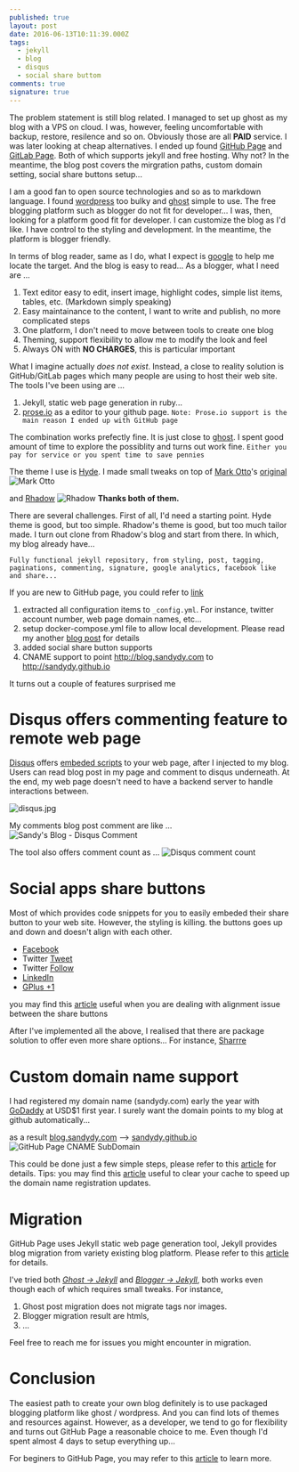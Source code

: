 ```yaml
---
published: true
layout: post
date: 2016-06-13T10:11:39.000Z
tags:
  - jekyll
  - blog
  - disqus
  - social share buttom
comments: true
signature: true
---
```

The problem statement is still blog related. I managed to set up ghost as my blog with a VPS on cloud. I was, however, feeling uncomfortable with backup, restore, resilence and so on. Obviously those are all **PAID** service. I was later looking at cheap alternatives. I ended up found [GitHub Page](https://pages.github.com/) and [GitLab Page](https://gitlab.com/groups/pages). Both of which supports jekyll and free hosting. Why not? In the meantime, the blog post covers the mirgration paths, custom domain setting, social share buttons setup...

I am a good fan to open source technologies and so as to markdown language. I found [wordpress](https://wordpress.org/) too bulky and [ghost](https://ghost.org/) simple to use. The free blogging platform such as blogger do not fit for developer... I was, then, looking for a platform good fit for developer. I can customize the blog as I'd like. I have control to the styling and development. In the meantime, the platform is blogger friendly. 

In terms of blog reader, same as I do, what I expect is [google](http://www.google.com) to help me locate the target. And the blog is easy to read... As a blogger, what I need are ...

1. Text editor easy to edit, insert image, highlight codes, simple list items, tables, etc. (Markdown simply speaking)
2. Easy maintainance to the content, I want to write and publish, no more complicated steps
3. One platform, I don't need to move between tools to create one blog
4. Theming, support flexibility to allow me to modify the look and feel
5. Always ON with **NO CHARGES**, this is particular important

What I imagine actually *does not exist*. Instead, a close to reality solution is GitHub/GitLab pages which many people are using to host their web site. The tools I've been using are ...

1. Jekyll, static web page generation in ruby...
2. [prose.io](http://prose.io/) as a editor to your github page. `Note: Prose.io support is the main reason I ended up with GitHub page`

The combination works prefectly fine. It is just close to [ghost](http://ghost.org). I spent good amount of time to explore the possiblity and turns out work fine. `Either you pay for service or you spent time to save pennies` 

The theme I use is [Hyde](https://github.com/sandydy/hyde-on-docker). I made small tweaks on top of [Mark Otto](https://github.com/mdo)'s [original](https://github.com/poole/hyde) 
![Mark Otto]({{site.baseurl}}/public/images/2016/06/13/BlogCreation/poolehyde.jpg)

and [Rhadow](https://rhadow.github.io)
![Rhadow]({{site.baseurl}}/public/images/2016/06/13/BlogCreation/rhadowblog.jpg)
**Thanks both of them.**

There are several challenges. First of all, I'd need a starting point. Hyde theme is good, but too simple. Rhadow's theme is good, but too much tailor made. I turn out clone from Rhadow's blog and start from there. In which, my blog already have...

`Fully functional jekyll repository, from styling, post, tagging, paginations, commenting, signature, google analytics, facebook like and share...`

If you are new to GitHub page, you could refer to [link](https://help.github.com/articles/setting-up-your-github-pages-site-locally-with-jekyll/)

1. extracted all configuration items to `_config.yml`. For instance, twitter account number, web page domain names, etc...
2. setup docker-compose.yml file to allow local development. Please read my another [blog post](/2016/06/08/new-experience-docker-on-windows/) for details
3. added social share button supports
4. CNAME support to point http://blog.sandydy.com to http://sandydy.github.io

It turns out a couple of features surprised me 
# Disqus offers commenting feature to remote web page
[Disqus](https://disqus.com/) offers [embeded scripts](https://disqus.com/features/) to your web page, after I injected to my blog. Users can read blog post in my page and comment to disqus underneath. At the end, my web page doesn't need to have a backend server to handle interactions between.

![disqus.jpg]({{site.baseurl}}/public/images/2016/06/13/BlogCreation/disqus.jpg)

My comments blog post comment are like ...
![Sandy's Blog - Disqus Comment]({{site.baseurl}}/public/images/2016/06/13/BlogCreation/disquscomment.jpg)

The tool also offers comment count as ...
![Disqus comment count]({{site.baseurl}}/public/images/2016/06/13/BlogCreation/disquscommentcount.jpg)

# Social apps share buttons
Most of which provides code snippets for you to easily embeded their share button to your web site. However, the styling is killing. the buttons goes up and down and doesn't align with each other.

- [Facebook](https://developers.facebook.com/docs/plugins/share-button)
- Twitter [Tweet](https://dev.twitter.com/web/tweet-button)
- Twitter [Follow](https://dev.twitter.com/web/follow-button)
- [LinkedIn](https://developer.linkedin.com/plugins/share)
- [GPlus +1](https://developers.google.com/+/web/+1button/)

you may find this [article](http://stackoverflow.com/questions/4770372/misalignment-of-facebook-twitter-buttons) useful when you are dealing with alignment issue between the share buttons

After I've implemented all the above, I realised that there are package solution to offer even more share options...
For instance, [Sharrre](http://sharrre.com/#demos)

# Custom domain name support
I had registered my domain name (sandydy.com) early the year with [GoDaddy](http://godaddy.com) at USD$1 first year. I surely want the domain points to my blog at github automatically...

as a result
[blog.sandydy.com](http://blog.sandydy.com) --> [sandydy.github.io](http://sandydy.github.io)
![GitHub Page CNAME SubDomain]({{site.baseurl}}/public/images/2016/06/13/BlogCreation/blogsandydycom.jpg)

This could be done just a few simple steps, please refer to this [article](https://help.github.com/articles/using-a-custom-domain-with-github-pages/) for details. Tips: you may find this [article](https://blog.longwin.com.tw/2010/12/windows-clear-dns-cache-2010/) useful to clear your cache to speed up the domain name registration updates.

# Migration
GitHub Page uses Jekyll static web page generation tool, Jekyll provides blog migration from variety existing blog platform. Please refer to this [article](https://jekyllrb.com/docs/migrations/) for details.

I've tried both [*Ghost -> Jekyll*](http://import.jekyllrb.com/docs/ghost/) and [*Blogger -> Jekyll*](http://import.jekyllrb.com/docs/blogger/), both works even though each of which requires small tweaks. For instance, 

1. Ghost post migration does not migrate tags nor images. 
2. Blogger migration result are htmls, 
3. ... 

Feel free to reach me for issues you might encounter in migration.

# Conclusion
The easiest path to create your own blog definitely is to use packaged blogging platform like ghost / wordpress. And you can find lots of themes and resources against. However, as a developer, we tend to go for flexibility and turns out GitHub Page a reasonable choice to me. Even though I'd spent almost 4 days to setup everything up...

For beginers to GitHub Page, you may refer to this [article](https://help.github.com/articles/setting-up-your-github-pages-site-locally-with-jekyll/) to learn more.
